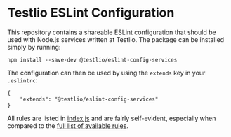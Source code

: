# Testlio ESLint Configuration

This repository contains a shareable ESLint configuration that should be used with Node.js services written at Testlio. The package can be installed simply by running:

```
npm install --save-dev @testlio/eslint-config-services
```

The configuration can then be used by using the `extends` key in your `.eslintrc`:

```
{
    "extends": "@testlio/eslint-config-services"
}
```

All rules are listed in [index.js](./index.js) and are fairly self-evident, especially when compared to the [full list of available rules](http://eslint.org/docs/rules/).
